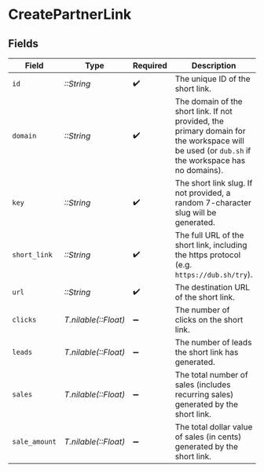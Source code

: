 # CreatePartnerLink


## Fields

| Field                                                                                                                                           | Type                                                                                                                                            | Required                                                                                                                                        | Description                                                                                                                                     |
| ----------------------------------------------------------------------------------------------------------------------------------------------- | ----------------------------------------------------------------------------------------------------------------------------------------------- | ----------------------------------------------------------------------------------------------------------------------------------------------- | ----------------------------------------------------------------------------------------------------------------------------------------------- |
| `id`                                                                                                                                            | *::String*                                                                                                                                      | :heavy_check_mark:                                                                                                                              | The unique ID of the short link.                                                                                                                |
| `domain`                                                                                                                                        | *::String*                                                                                                                                      | :heavy_check_mark:                                                                                                                              | The domain of the short link. If not provided, the primary domain for the workspace will be used (or `dub.sh` if the workspace has no domains). |
| `key`                                                                                                                                           | *::String*                                                                                                                                      | :heavy_check_mark:                                                                                                                              | The short link slug. If not provided, a random 7-character slug will be generated.                                                              |
| `short_link`                                                                                                                                    | *::String*                                                                                                                                      | :heavy_check_mark:                                                                                                                              | The full URL of the short link, including the https protocol (e.g. `https://dub.sh/try`).                                                       |
| `url`                                                                                                                                           | *::String*                                                                                                                                      | :heavy_check_mark:                                                                                                                              | The destination URL of the short link.                                                                                                          |
| `clicks`                                                                                                                                        | *T.nilable(::Float)*                                                                                                                            | :heavy_minus_sign:                                                                                                                              | The number of clicks on the short link.                                                                                                         |
| `leads`                                                                                                                                         | *T.nilable(::Float)*                                                                                                                            | :heavy_minus_sign:                                                                                                                              | The number of leads the short link has generated.                                                                                               |
| `sales`                                                                                                                                         | *T.nilable(::Float)*                                                                                                                            | :heavy_minus_sign:                                                                                                                              | The total number of sales (includes recurring sales) generated by the short link.                                                               |
| `sale_amount`                                                                                                                                   | *T.nilable(::Float)*                                                                                                                            | :heavy_minus_sign:                                                                                                                              | The total dollar value of sales (in cents) generated by the short link.                                                                         |